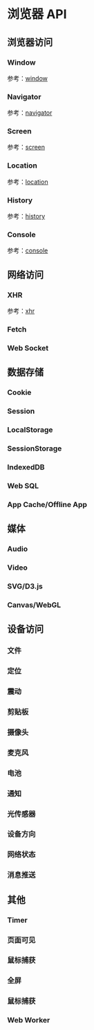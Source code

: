 浏览器 API
====

浏览器访问
----

### Window

参考：[window](./browser/window.md)

### Navigator

参考：[navigator](./browser/navigator.md)

### Screen

参考：[screen](./browser/screen.md)

### Location

参考：[location](./browser/location.md)

### History

参考：[history](./browser/history.md)

### Console

参考：[console](./browser/console.md)

网络访问
----

### XHR

参考：[xhr](./xhr.md)

### Fetch

### Web Socket

数据存储
----

### Cookie

### Session

### LocalStorage

### SessionStorage

### IndexedDB

### Web SQL

### App Cache/Offline App

媒体
----

### Audio

### Video

### SVG/D3.js

### Canvas/WebGL

设备访问
----

### 文件

### 定位

### 震动

### 剪贴板

### 摄像头

### 麦克风

### 电池

### 通知

### 光传感器

### 设备方向

### 网络状态

### 消息推送

其他
----

### Timer

### 页面可见

### 鼠标捕获

### 全屏

### 鼠标捕获

### Web Worker
